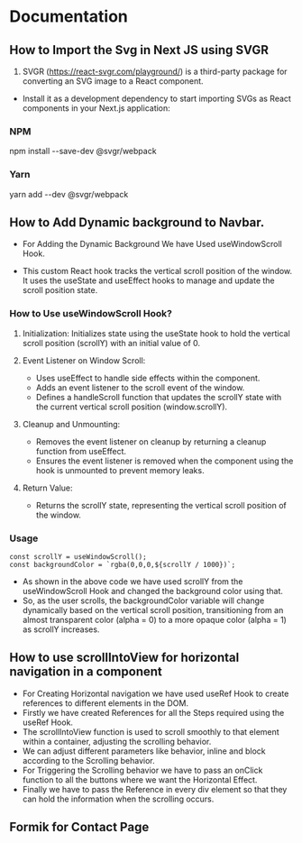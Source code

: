 # Documentation

## How to Import the Svg in Next JS using SVGR 

1. SVGR (https://react-svgr.com/playground/) is a third-party package for converting an SVG image to a React component.

+ Install it as a development dependency to start importing SVGs as React components in your Next.js application:

### NPM
npm install --save-dev @svgr/webpack

### Yarn 
yarn add --dev @svgr/webpack

## How to Add Dynamic background to Navbar.
- For Adding the Dynamic Background We have Used useWindowScroll Hook. 

- This custom React hook tracks the vertical scroll position of the window. It uses the useState and useEffect hooks to manage and update the scroll position state.

### How to Use useWindowScroll Hook?

1. Initialization: Initializes state using the useState hook to hold the vertical scroll position (scrollY) with an initial value of 0.

2. Event Listener on Window Scroll:

    - Uses useEffect to handle side effects within the component.
    - Adds an event listener to the scroll event of the window.
    - Defines a handleScroll function that updates the scrollY state with the current vertical scroll position (window.scrollY).

3. Cleanup and Unmounting:

    - Removes the event listener on cleanup by returning a cleanup function from useEffect.
    - Ensures the event listener is removed when the component using the hook is unmounted to prevent memory leaks.

4. Return Value:

    - Returns the scrollY state, representing the vertical scroll position of the window.

### Usage 

    const scrollY = useWindowScroll();
    const backgroundColor = `rgba(0,0,0,${scrollY / 1000})`; 

- As shown in the above code we have used scrollY from the useWindowScroll Hook and changed the background color using that.
- So, as the user scrolls, the backgroundColor variable will change dynamically based on the vertical scroll position, transitioning from an almost transparent color (alpha = 0) to a more opaque color (alpha = 1) as scrollY increases.

## How to use scrollIntoView for horizontal navigation in a component

- For Creating Horizontal navigation we have used useRef Hook to create references to different elements in the DOM.
- Firstly we have created References for all the Steps required using the useRef Hook.
- The scrollIntoView function is used to scroll smoothly to that element within a container, adjusting the scrolling behavior.
- We can adjust different parameters like behavior, inline and block according to the Scrolling behavior.
- For Triggering the Scrolling behavior we have to pass an onClick function to all the buttons where we want the Horizontal Effect.
- Finally we have to pass the Reference in every div element so that they can hold the information when the scrolling occurs.

## Formik for Contact Page
